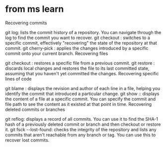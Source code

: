 # from ms learn

Recovering commits

git log: lists the commit history of a repository. You can navigate through the log to find the commit you want to recover.
git checkout <commit>: switches to a specific commit, effectively "recovering" the state of the repository at that commit.
git cherry-pick <commit>: applies the changes introduced by a specific commit onto your current branch.
Recovering files

git checkout <commit> <file>: restores a specific file from a previous commit.
git restore <file>: discards local changes and restores the file to its last committed state, assuming that you haven't yet committed the changes.
Recovering specific lines of code

git blame <file>: displays the revision and author of each line in a file, helping you identify the commit that introduced a particular change.
git show <commit>:<file>: displays the content of a file at a specific commit. You can specify the commit and file path to see the content as it existed at that point in time.
Recovering deleted commits or branches

git reflog: displays a record of all commits. You can use it to find the SHA-1 hash of a previously deleted commit or branch and then checkout or restore it.
git fsck --lost-found: checks the integrity of the repository and lists any commits that aren't reachable from any branch or tag. You can use this to recover lost commits.